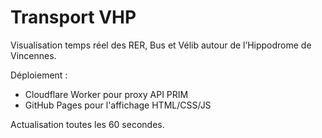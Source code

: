 # Transport VHP

Visualisation temps réel des RER, Bus et Vélib autour de l’Hippodrome de Vincennes.

Déploiement :
- Cloudflare Worker pour proxy API PRIM
- GitHub Pages pour l'affichage HTML/CSS/JS

Actualisation toutes les 60 secondes.
